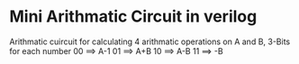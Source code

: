 # Mini Arithmatic Circuit in verilog
 Arithmatic cuircuit for calculating 4 arithmatic operations
 on A and B, 3-Bits for each number
 00 ==> A-1
 01 ==> A+B
 10 ==> A-B
 11 ==> -B
